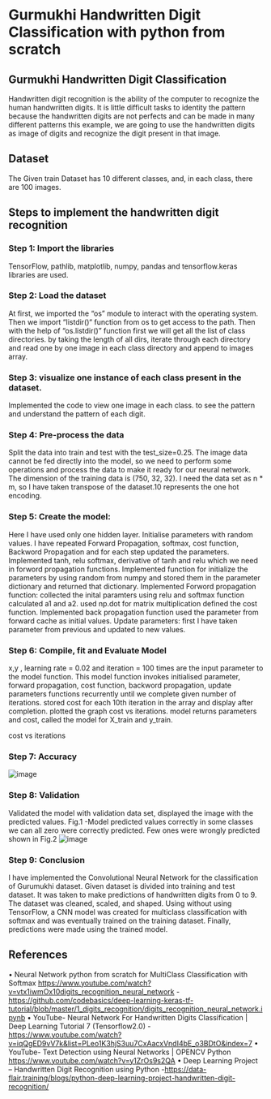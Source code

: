 # Gurmukhi Handwritten Digit Classification with python from scratch
## Gurmukhi Handwritten Digit Classification
Handwritten digit recognition is the ability of the computer to recognize the human handwritten digits. It is little difficult tasks to identity the pattern because the handwritten digits are not perfects and can be made in many different patterns this example, we are going to use the handwritten digits as image of digits and recognize the digit present in that image.

## Dataset
The Given train Dataset has 10 different classes, and, in each class, there are 100 images.
## Steps to implement the handwritten digit recognition
### Step 1: Import the libraries
TensorFlow, pathlib, matplotlib, numpy, pandas and tensorflow.keras libraries are used.
### Step 2: Load the dataset
At first, we imported the “os” module to interact with the operating system. Then we import “listdir()“ function from os to get access to the path. Then with the help of “os.listdir()” function first we will get all the list of class directories. by taking the length of all dirs, iterate through each directory and read one by one image in each class directory and append to images array.
### Step 3: visualize one instance of each class present in the dataset.
Implemented the code to view one image in each class. to see the pattern and understand the pattern of each digit.
### Step 4: Pre-process the data
Split the data into train and test with the test_size=0.25. The image data cannot be fed directly into the model, so we need to perform some operations and process the data to make it ready for our neural network. The dimension of the training data is (750, 32, 32). I need the data set as n * m, so I have taken transpose of the dataset.10 represents the one hot encoding.
### Step 5: Create the model:
Here I have used only one hidden layer.
Initialise parameters with random values. I have repeated Forward Propagation, softmax, cost function, Backword Propagation and for each step updated the parameters.
Implemented tanh, relu softmax, derivative of tanh and relu which we need in forword propagation functions. 
Implemented function for initialize the parameters by using random from numpy and stored them in the parameter dictionary and returned that dictionary.
 Implemented Forword propagation function:
 collected the inital paramters
 using relu and softmax function calculated a1 and a2.
 used np.dot for matrix multiplication
 defined the cost function.
  Implemented back propagation function
 used the parameter from forward cache as initial values.
 Update parameters:
 first I have taken parameter from previous and updated to new values.
### Step 6: Compile, fit and Evaluate Model
x,y , learning rate = 0.02 and iteration = 100 times are the input parameter to the model function. This model function invokes initialised parameter, forward propagation, cost function, backword propagation, update parameters functions recurrently until we complete given number of iterations. stored cost for each 10th iteration in the array and display after completion. plotted the graph cost vs iterations. model returns parameters and cost, called the model for X_train and y_train.
 
cost vs iterations

### Step 7: Accuracy
![image](https://user-images.githubusercontent.com/69726245/235208162-55364169-9ae4-451f-8511-edef93d411e7.png)
 
### Step 8: Validation 
Validated the model with validation data set, displayed the image with the predicted values. Fig.1 -Model predicted values correctly in some classes we can all zero were correctly predicted. Few ones were wrongly predicted shown in Fig.2
![image](https://user-images.githubusercontent.com/69726245/235208378-d68d558f-027d-46f4-a16f-3837e7fcb946.png)

### Step 9: Conclusion
I have implemented the Convolutional Neural Network for the classification of Gurumukhi dataset. Given dataset is divided into training and test dataset. It was taken to make predictions of handwritten digits from 0 to 9. The dataset was cleaned, scaled, and shaped. 
Using without using TensorFlow, a CNN model was created for multiclass classification with softmax and was eventually trained on the training dataset. Finally, predictions were made using the trained model.
## References
•	Neural Network python from scratch for MultiClass Classification with Softmax    https://www.youtube.com/watch?v=vtx1iwmOx10digits_recognition_neural_network - https://github.com/codebasics/deep-learning-keras-tf-tutorial/blob/master/1_digits_recognition/digits_recognition_neural_network.ipynb
•	YouTube- Neural Network For Handwritten Digits Classification | Deep Learning Tutorial 7 (Tensorflow2.0) -https://www.youtube.com/watch?v=iqQgED9vV7k&list=PLeo1K3hjS3uu7CxAacxVndI4bE_o3BDtO&index=7
•	YouTube- Text Detection using Neural Networks | OPENCV Python https://www.youtube.com/watch?v=y1ZrOs9s2QA
•	Deep Learning Project – Handwritten Digit Recognition using Python -https://data-flair.training/blogs/python-deep-learning-project-handwritten-digit-recognition/
